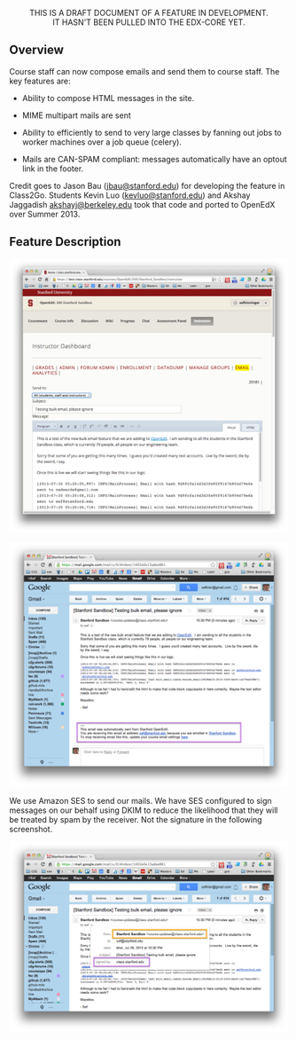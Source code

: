 <p align=center>
THIS IS A DRAFT DOCUMENT OF A FEATURE IN DEVELOPMENT.<br>
IT HASN'T BEEN PULLED INTO THE EDX-CORE YET.
</p>


## Overview

Course staff can now compose emails and send them to course staff.  The
key features are:

* Ability to compose HTML messages in the site.
 
* MIME multipart mails are sent
 
* Ability to efficiently to send to very large classes by fanning out
  jobs to worker machines over a job queue (celery).

* Mails are CAN-SPAM compliant: messages automatically have an optout link in the footer.

Credit goes to Jason Bau (<jbau@stanford.edu>) for developing the
feature in Class2Go.  Students Kevin Luo (<kevluo@stanford.edu>) and Akshay
Jaggadish <akshayj@berkeley.edu> took that code and ported to OpenEdX over Summer
2013.


## Feature Description


![Creating an email](image/bulkemail-editor.png)

![Resulting message](image/bulkemail-footer.png)

We use Amazon SES to send our mails.  We have SES configured to sign
messages on our behalf using DKIM to reduce the likelihood that they
will be treated by spam by the receiver.  Not the signature in the
following screenshot.

![Message signing](image/bulkemail-dkim.png)
